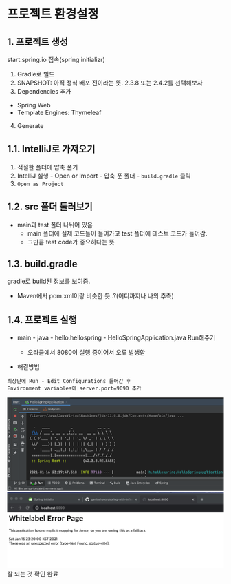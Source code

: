 # 프로젝트 환경설정
## 1. 프로젝트 생성
start.spring.io 접속(spring initializr)
1. Gradle로 빌드
2. SNAPSHOT: 아직 정식 배포 전이라는 뜻. 2.3.8 또는 2.4.2를 선택해보자
3. Dependencies 추가
- Spring Web
- Template Engines: Thymeleaf
4. Generate

## 1.1. IntelliJ로 가져오기
1. 적절한 폴더에 압축 풀기
2. IntelliJ 실행 - Open or Import - 압축 푼 폴더 - `build.gradle` 클릭
3. `Open as Project`

## 1.2. src 폴더 둘러보기
- main과 test 폴더 나뉘어 있음
  - main 폴더에 실제 코드들이 들어가고 test 폴더에 테스트 코드가 들어감.
  - 그만큼 test code가 중요하다는 뜻

## 1.3. build.gradle
gradle로 build된 정보를 보여줌. 
- Maven에서 pom.xml이랑 비슷한 듯..?(어디까지나 나의 추측)

## 1.4. 프로젝트 실행
- main - java - hello.hellospring - HelloSpringApplication.java Run해주기
  - 오라클에서 8080이 실행 중이어서 오류 발생함

- 해결방법
```text
최상단에 Run - Edit Configurations 들어간 후
Environment variables에 server.port=9090 추가
```
![screenshot](../TIL/img/day1_1.png)<br/>
![screenshot](../TIL/img/day1_2.png)<br/>
잘 되는 것 확인 완료

